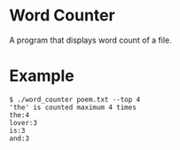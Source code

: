 # Word Counter
A program that displays word count of a file. 

# Example
```console
$ ./word_counter poem.txt --top 4
'the' is counted maximum 4 times
the:4
lover:3 
is:3 
and:3
```
